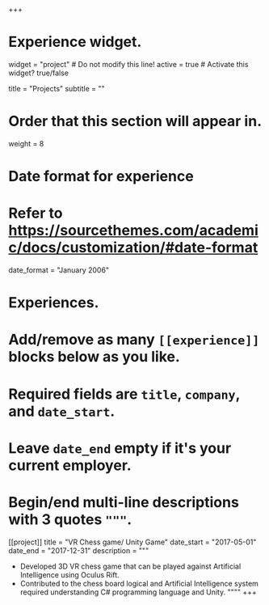+++
# Experience widget.
widget = "project"  # Do not modify this line!
active = true  # Activate this widget? true/false

title = "Projects"
subtitle = ""

# Order that this section will appear in.
weight = 8

# Date format for experience
#   Refer to https://sourcethemes.com/academic/docs/customization/#date-format
date_format = "January 2006"

# Experiences.
#   Add/remove as many `[[experience]]` blocks below as you like.
#   Required fields are `title`, `company`, and `date_start`.
#   Leave `date_end` empty if it's your current employer.
#   Begin/end multi-line descriptions with 3 quotes `"""`.
[[project]]
  title = "VR Chess game/ Unity Game"
  date_start = "2017-05-01"
  date_end = "2017-12-31"
  description = """
  * Developed 3D VR chess game that can be played against Artificial Intelligence using Oculus
Rift.
  * Contributed to the chess board logical and Artificial Intelligence system required understanding
C# programming language and Unity.
  """"
+++
